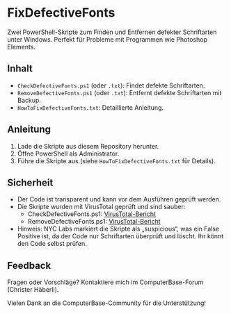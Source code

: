 # FixDefectiveFonts

Zwei PowerShell-Skripte zum Finden und Entfernen defekter Schriftarten unter Windows. Perfekt für Probleme mit Programmen wie Photoshop Elements.

## Inhalt
- `CheckDefectiveFonts.ps1` (oder `.txt`): Findet defekte Schriftarten.
- `RemoveDefectiveFonts.ps1` (oder `.txt`): Entfernt defekte Schriftarten mit Backup.
- `HowToFixDefectiveFonts.txt`: Detaillierte Anleitung.

## Anleitung
1. Lade die Skripte aus diesem Repository herunter.
2. Öffne PowerShell als Administrator.
3. Führe die Skripte aus (siehe `HowToFixDefectiveFonts.txt` für Details).

## Sicherheit
- Der Code ist transparent und kann vor dem Ausführen geprüft werden.
- Die Skripte wurden mit VirusTotal geprüft und sind sauber:  
  - CheckDefectiveFonts.ps1: [VirusTotal-Bericht](https://www.virustotal.com/gui/file/e441ee57e813371afb84c6238a04984552094e25d503b58f463bc584eea35591/detection)
  - RemoveDefectiveFonts.ps1: [VirusTotal-Bericht](https://www.virustotal.com/gui/file/e441ee57e813371afb84c6238a04984552094e25d503b58f463bc584eea35591/detection) 
- Hinweis: NYC Labs markiert die Skripte als „suspicious“, was ein False Positive ist, da der Code nur Schriftarten überprüft und löscht. Ihr könnt den Code selbst prüfen.

## Feedback
Fragen oder Vorschläge? Kontaktiere mich im ComputerBase-Forum (Christer Häberli).

Vielen Dank an die ComputerBase-Community für die Unterstützung!
